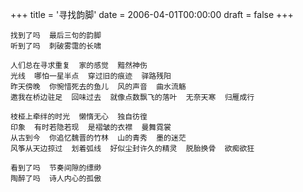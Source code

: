 +++
title = '寻找韵脚'
date = 2006-04-01T00:00:00
draft = false
+++

```text
找到了吗  最后三句的韵脚
听到了吗  刺破雾霭的长啸

人们总在寻求重复  家的感觉  黯然神伤
光线  哪怕一星半点  穿过旧的痕迹  驿路残阳
昨天傍晚  你惋惜死去的鱼儿  风的声音  曲水流觞
邀我在桥边驻足  回味过去  就像点数飘飞的落叶  无奈天寒  归雁成行

枝桠上牵绊的时光  懒惰无心  独自彷徨
印象  有时若隐若现  是褶皱的衣襟  曼舞霓裳
从古到今  你追忆魏晋的竹林  山的青秀  墨的迷茫
风筝从天边掠过  划着弧线  好似尘封许久的精灵  脱胎换骨  欲痴欲狂

看到了吗  节奏间隙的缥缈
陶醉了吗  诗人内心的孤傲
```
